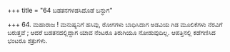 +++
title = "64 ಬಡತನಗಳಡಸಿದೊಡೆ ಬನ್ಧುಗ"

+++
64. ಮಹಾರಾಜ ! ಮನುಷ್ಯನಿಗೆ ಹಸಿವು, ರೋಗಗಳು ಬಾಧಿಸಿದಾಗ ಅಡವಿಯ ಗಿಡ ಮೂಲಿಕೆಗಳು  ನೆರವಿಗೆ ಬರುತ್ತವೆ ; ಆದರೆ  ಬಡತನದಲ್ಲಿದ್ದಾಗ ಯಾವ ನೆಂಟರೂ ತಿರುಗಿಯೂ ನೋಡುವುದಿಲ್ಲ. ಆಪತ್ತಿನಲ್ಲಿ ಕಡೆಗಣಿಸಿದ  ಭಂಟರೂ ಶತ್ರುಗಳು.